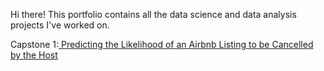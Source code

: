 Hi there! This portfolio contains all the data science and data analysis projects I've worked on.

Capstone 1:[  Predicting the Likelihood of an Airbnb Listing to be Cancelled by the Host](https://github.com/annapa19/predictive-modeling-airbnb-data)

